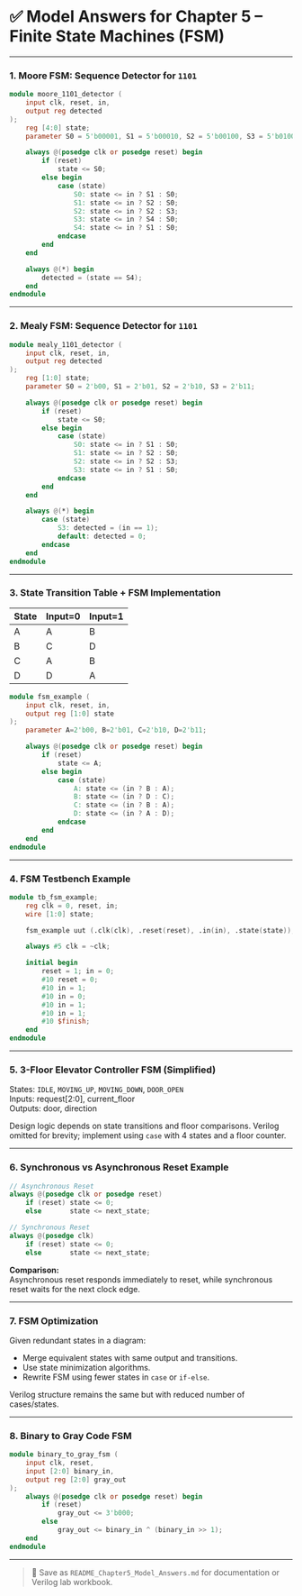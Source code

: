# ✅ Model Answers for Chapter 5 – Finite State Machines (FSM)

---

### 1. **Moore FSM: Sequence Detector for `1101`**

```verilog
module moore_1101_detector (
    input clk, reset, in,
    output reg detected
);
    reg [4:0] state;
    parameter S0 = 5'b00001, S1 = 5'b00010, S2 = 5'b00100, S3 = 5'b01000, S4 = 5'b10000;

    always @(posedge clk or posedge reset) begin
        if (reset)
            state <= S0;
        else begin
            case (state)
                S0: state <= in ? S1 : S0;
                S1: state <= in ? S2 : S0;
                S2: state <= in ? S2 : S3;
                S3: state <= in ? S4 : S0;
                S4: state <= in ? S1 : S0;
            endcase
        end
    end

    always @(*) begin
        detected = (state == S4);
    end
endmodule
```

---

### 2. **Mealy FSM: Sequence Detector for `1101`**

```verilog
module mealy_1101_detector (
    input clk, reset, in,
    output reg detected
);
    reg [1:0] state;
    parameter S0 = 2'b00, S1 = 2'b01, S2 = 2'b10, S3 = 2'b11;

    always @(posedge clk or posedge reset) begin
        if (reset)
            state <= S0;
        else begin
            case (state)
                S0: state <= in ? S1 : S0;
                S1: state <= in ? S2 : S0;
                S2: state <= in ? S2 : S3;
                S3: state <= in ? S1 : S0;
            endcase
        end
    end

    always @(*) begin
        case (state)
            S3: detected = (in == 1);
            default: detected = 0;
        endcase
    end
endmodule
```

---

### 3. **State Transition Table + FSM Implementation**

| State | Input=0 | Input=1 |
|-------|---------|---------|
| A     | A       | B       |
| B     | C       | D       |
| C     | A       | B       |
| D     | D       | A       |

```verilog
module fsm_example (
    input clk, reset, in,
    output reg [1:0] state
);
    parameter A=2'b00, B=2'b01, C=2'b10, D=2'b11;

    always @(posedge clk or posedge reset) begin
        if (reset)
            state <= A;
        else begin
            case (state)
                A: state <= (in ? B : A);
                B: state <= (in ? D : C);
                C: state <= (in ? B : A);
                D: state <= (in ? A : D);
            endcase
        end
    end
endmodule
```

---

### 4. **FSM Testbench Example**

```verilog
module tb_fsm_example;
    reg clk = 0, reset, in;
    wire [1:0] state;

    fsm_example uut (.clk(clk), .reset(reset), .in(in), .state(state));

    always #5 clk = ~clk;

    initial begin
        reset = 1; in = 0;
        #10 reset = 0;
        #10 in = 1;
        #10 in = 0;
        #10 in = 1;
        #10 in = 1;
        #10 $finish;
    end
endmodule
```

---

### 5. **3-Floor Elevator Controller FSM (Simplified)**

States: `IDLE`, `MOVING_UP`, `MOVING_DOWN`, `DOOR_OPEN`  
Inputs: request[2:0], current_floor  
Outputs: door, direction

Design logic depends on state transitions and floor comparisons. Verilog omitted for brevity; implement using `case` with 4 states and a floor counter.

---

### 6. **Synchronous vs Asynchronous Reset Example**

```verilog
// Asynchronous Reset
always @(posedge clk or posedge reset)
    if (reset) state <= 0;
    else       state <= next_state;

// Synchronous Reset
always @(posedge clk)
    if (reset) state <= 0;
    else       state <= next_state;
```

**Comparison:**  
Asynchronous reset responds immediately to reset, while synchronous reset waits for the next clock edge.

---

### 7. **FSM Optimization**

Given redundant states in a diagram:
- Merge equivalent states with same output and transitions.
- Use state minimization algorithms.
- Rewrite FSM using fewer states in `case` or `if-else`.

Verilog structure remains the same but with reduced number of cases/states.

---

### 8. **Binary to Gray Code FSM**

```verilog
module binary_to_gray_fsm (
    input clk, reset,
    input [2:0] binary_in,
    output reg [2:0] gray_out
);
    always @(posedge clk or posedge reset) begin
        if (reset)
            gray_out <= 3'b000;
        else
            gray_out <= binary_in ^ (binary_in >> 1);
    end
endmodule
```

---

> 📁 Save as `README_Chapter5_Model_Answers.md` for documentation or Verilog lab workbook.
